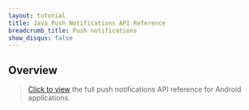 ```yaml
---
layout: tutorial
title: Java Push Notifications API Reference
breadcrumb_title: Push notifications
show_disqus: false
---
```

<!-- NLS_CHARSET=UTF-8 -->
## Overview
> [Click to view](../../../api-ref/push-android-n-java-apidoc/html/refjava-mfp-push-android-native/html/index.html) the full push notifications API reference for Android applications.
